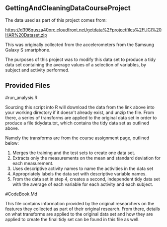 ## GettingAndCleaningDataCourseProject

The data used as part of this project comes from: 

https://d396qusza40orc.cloudfront.net/getdata%2Fprojectfiles%2FUCI%20HAR%20Dataset.zip

This was originally collected from the accelerometers from the Samsung Galaxy S smartphone.

The purposes of this project was to modify this data set to produce a tidy data set containing the average values of a selection of variables, by subject and activity performed.

## Provided Files

#run_analysis.R

Sourcing this script into R will download the data from the link above into your working directory if it doesn't already exist, and unzip the file. From there, a series of transforms are applied to the original data set in order to produce a file tidydata.txt, which contains the tidy data set as outlined above.

Namely the transforms are from the course assignment page, outlined below:

1. Merges the training and the test sets to create one data set.
2. Extracts only the measurements on the mean and standard deviation for each measurement.
3. Uses descriptive activity names to name the activities in the data set
4. Appropriately labels the data set with descriptive variable names.
5. From the data set in step 4, creates a second, independent tidy data set with the average of each    variable for each activity and each subject.

#CodeBook.Md

This file contains information provided by the original researchers on the features they collected as part of their original research. From there, details on what transforms are applied to the original data set and how they are applied to create the final tidy set can be found in this file as well.



